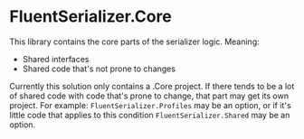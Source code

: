 ﻿# FluentSerializer.Core

This library contains the core parts of the serializer logic.
Meaning:
- Shared interfaces
- Shared code that's not prone to changes

Currently this solution only contains a .Core project.
If there tends to be a lot of shared code with code that's prone to change, that part may get its own project.
For example: `FluentSerializer.Profiles` may be an option, or if it's little code that applies to this condition `FluentSerializer.Shared` may be an option.